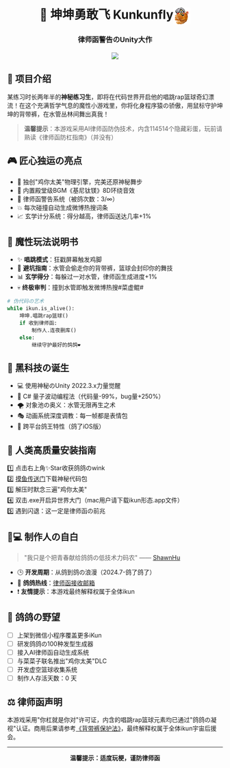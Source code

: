 <div style="text-align: center;">
<h1>🐔 坤坤勇敢飞 Kunkunfly<img src="Assets/Resources/Icons/Icon144px.png" width="40" height="40" align="center"/> </h1>
<h3>律师函警告のUnity大作</h3>
</div>

<div style="text-align: center;">
<img src="./docs/images/游戏演示.gif" width="250" align="center"/>
</div>

## 🌟 项目介绍  
某练习时长两年半的**神秘练习生**，即将在代码世界开启他的唱跳rap篮球奇幻漂流！在这个充满哲学气息的魔性小游戏里，你将化身程序猿の骄傲，用鼠标守护坤坤的背带裤，在水管丛林间舞出真我！  

> **温馨提示**：本游戏采用AI律师函防伪技术，内含114514个隐藏彩蛋，玩前请熟读《律师函防杠指南》（并没有）

## 🎮 匠心独运の亮点  
- 🚀 独创"鸡你太美"物理引擎，完美还原神秘舞步  
- 🎵 内置殿堂级BGM《基尼钛镁》8D环绕音效  
- 🎯 律师函警告系统（被鸽次数：3/∞）  
- 💥 每次碰撞自动生成微博热搜词条  
- 📈 玄学计分系统：得分越高，律师函送达几率+1%  

## 🏀 魔性玩法说明书  
- ✨ **唱跳模式**：狂戳屏幕触发鸡脚
- 🚫 **避坑指南**：水管会偷走你的背带裤，篮球会封印你的舞技  
- 📊 **玄学得分**：每躲过一对水管，律师函生成进度+1%  
- 💀 **终极审判**：撞到水管即触发微博热搜#菜虚鲲#  

```python
# 伪代码の艺术
while ikun.is_alive():
    坤坤.唱跳rap篮球()
    if 收到律师函:
        制作人.连夜删库()
    else:
        继续守护最好的鸽鸽❤
```

## 🔨 黑科技の诞生  

- 💻 使用神秘のUnity 2022.3.x力量觉醒  
- 🐔 C# 量子波动编程法（代码量-99%，bug量+250%）  
- 🌪️ 对象池の奥义：水管无限再生之术  
- 🎭 动画系统深度调教：每一帧都是表情包  
- 📱 跨平台鸽王特性（鸽了iOS版）

## 🚀 人类高质量安装指南  
1️⃣ 点击右上角✨Star收获鸽鸽のwink  
2️⃣ [摸鱼传送门](https://github.com/ShawnHu0815/Unity-PJ3-KunkunFly/releases)下载神秘代码包  
3️⃣ 解压时默念三遍"鸡你太美"  
4️⃣ 双击.exe开启异世界大门（mac用户请下载ikun形态.app文件）  
5️⃣ 遇到闪退：这一定是律师函の前兆  

## 👨💻 制作人の自白  
> "我只是个把青春献给鸽鸽の低技术力码农" —— [ShawnHu](https://github.com/ShawnHu0815)  

- 🕒 **开发周期**：从鸽到鸽の浪漫（2024.7-鸽了鸽了）  
- 📮 **鸽鸽热线**：[律师函接收邮箱](xiaoyanghu18@fudan.edu.cn)  
- ❗ **友情提示**：本游戏最终解释权属于全体ikun  

## 🚩 鸽鸽の野望  
- [ ] 上架到微信小程序覆盖更多iKun
- [ ] 研发鸽鸽の100种发型生成器  
- [ ] 接入AI律师函自动生成系统  
- [ ] 与菜菜子联名推出"鸡你太美"DLC  
- [ ] 开发虚空篮球收集系统  
- [ ] 制作人存活天数：<span id="days">0</span> 天  

<script>
// 自动更新律师函进度（伪）
document.getElementById('days').innerText = 
    Math.floor(Math.random()*114514)+'（数据已被律师函抹除）';
</script>

## ⚖️ 律师函声明  
本游戏采用"你杠就是你对"许可证，内含的唱跳rap篮球元素均已通过"鸽鸽の凝视"认证。商用后果请参考[《背带裤保护法》](https://404notfound)，最终解释权属于全体ikun宇宙后援会。

---

<div align="center">
  <strong>温馨提示：适度玩梗，谨防律师函</strong>
</div>